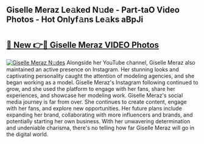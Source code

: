## Giselle Meraz Le𝚊ked N𝚞de - Part-taO Video Photos - Hot Onlyf𝚊ns Le𝚊ks aBpJi

# <h2><a href="http://ab69751.deff.icu/?id=Giselle+Meraz">🔗 New 👉🔴 Giselle Meraz VIDEO Photos</a></h2>

[![Giselle Meraz N𝚞des](https://i.imgur.com/rIISA9y.gif)](http://ab69751.deff.icu/?id=Giselle+Meraz)
Alongside her YouTube channel, Giselle Meraz also maintained an active presence on Instagram. Her stunning looks and captivating personality caught the attention of modeling agencies, and she began working as a model. Giselle Meraz's Instagram following continued to grow, and she used the platform to engage with her fans, share her experiences, and showcase her modeling work. Giselle Meraz's social media journey is far from over. She continues to create content, engage with her fans, and explore new opportunities. Her future plans include expanding her brand, collaborating with more influencers and brands, and potentially starting her own business. With her unwavering determination and undeniable charisma, there's no telling how far Giselle Meraz will go in the digital world.
